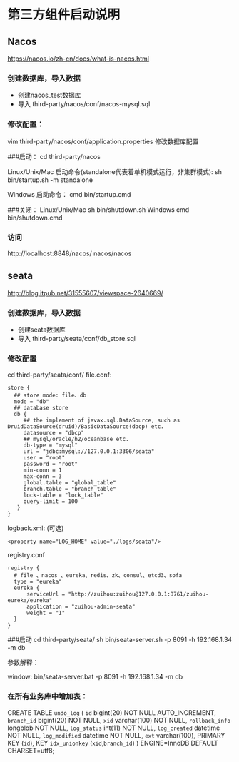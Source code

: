 # 第三方组件启动说明

## Nacos
https://nacos.io/zh-cn/docs/what-is-nacos.html

### 创建数据库，导入数据
- 创建nacos_test数据库
- 导入 third-party/nacos/conf/nacos-mysql.sql

### 修改配置：
vim third-party/nacos/conf/application.properties
修改数据库配置

###启动：
cd third-party/nacos

Linux/Unix/Mac
启动命令(standalone代表着单机模式运行，非集群模式):
sh bin/startup.sh -m standalone

Windows
启动命令：
cmd bin/startup.cmd

###关闭：
Linux/Unix/Mac
sh bin/shutdown.sh
Windows
cmd bin/shutdown.cmd

### 访问
http://localhost:8848/nacos/
nacos/nacos


## seata
http://blog.itpub.net/31555607/viewspace-2640669/
### 创建数据库，导入数据
- 创建seata数据库
- 导入 third-party/seata/conf/db_store.sql

### 修改配置
cd third-party/seata/conf/
file.conf: 
```
store {
  ## store mode: file、db
  mode = "db"
  ## database store
  db {
     ## the implement of javax.sql.DataSource, such as DruidDataSource(druid)/BasicDataSource(dbcp) etc.
     datasource = "dbcp"
     ## mysql/oracle/h2/oceanbase etc.
     db-type = "mysql"
     url = "jdbc:mysql://127.0.0.1:3306/seata"
     user = "root"
     password = "root"
     min-conn = 1
     max-conn = 3
     global.table = "global_table"
     branch.table = "branch_table"
     lock-table = "lock_table"
     query-limit = 100
   }
}
```
logback.xml: (可选)
```
<property name="LOG_HOME" value="./logs/seata"/>
```
registry.conf
```
registry {
  # file 、nacos 、eureka、redis、zk、consul、etcd3、sofa
  type = "eureka"
  eureka {
      serviceUrl = "http://zuihou:zuihou@127.0.0.1:8761/zuihou-eureka/eureka"
      application = "zuihou-admin-seata"
      weight = "1"
  }  
}
```
###启动
cd third-party/seata/
sh bin/seata-server.sh -p 8091 -h 192.168.1.34 -m db

参数解释：


window:
bin/seata-server.bat -p 8091 -h 192.168.1.34 -m db

### 在所有业务库中增加表：
CREATE TABLE `undo_log` (
  `id` bigint(20) NOT NULL AUTO_INCREMENT,
  `branch_id` bigint(20) NOT NULL,
  `xid` varchar(100) NOT NULL,
  `rollback_info` longblob NOT NULL,
  `log_status` int(11) NOT NULL,
  `log_created` datetime NOT NULL,
  `log_modified` datetime NOT NULL,
  `ext` varchar(100),
  PRIMARY KEY (`id`),
  KEY `idx_unionkey` (`xid`,`branch_id`)
) ENGINE=InnoDB DEFAULT CHARSET=utf8;
